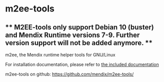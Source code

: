m2ee-tools
==========

## ** M2EE-tools only support Debian 10 (buster) and Mendix Runtime versions 7-9. Further version support will not be added anymore. **

m2ee, the Mendix runtime helper tools for GNU/Linux

For installation documentation, please refer to [the included documentation](doc/README.md)

m2ee-tools on github:
https://github.com/mendix/m2ee-tools/
